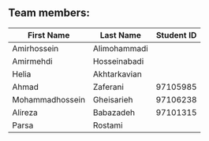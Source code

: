 
## Team members:
|First Name|Last Name|Student ID|
|---|---|---|
|Amirhossein|Alimohammadi||
|Amirmehdi|Hosseinabadi||
|Helia|Akhtarkavian||
|Ahmad|Zaferani|97105985|
|Mohammadhossein|Gheisarieh|97106238|
|Alireza|Babazadeh|97101315|
|Parsa|Rostami||
